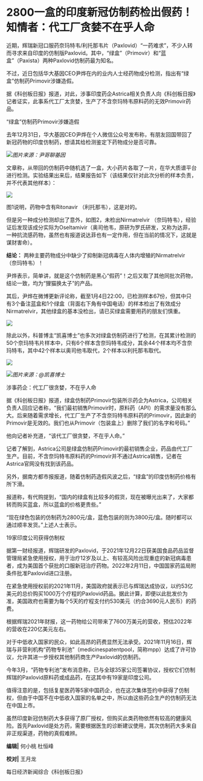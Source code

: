 # 2800一盒的印度新冠仿制药检出假药！知情者：代工厂贪婪不在乎人命

近期，辉瑞新冠口服药奈玛特韦/利托那韦片（Paxlovid）“一药难求”，不少人转而寻求来自印度的仿制版Paxlovid。其中，“绿盒”（Primovir）和“蓝盒”（Paxista）两种Paxlovid仿制药最为知名。

不过，近日包括华大基因CEO尹烨在内的业内人士经药物成分检测，指出有“绿盒”仿制药Primovir涉嫌造假。

据《科创板日报》报道，对此，涉事印度药企Astrica相关负责人向《科创板日报》记者证实，此事系代工厂太贪婪，生产了不含奈玛特韦原料药的无效Primovir药品。

“绿盒”仿制药Primovir涉嫌造假

去年12月31日，华大基因CEO尹烨在个人微信公众号发布称，有朋友回国带回了新冠药物的印度仿制药，想请其给检测鉴定下药物成分是否可靠。

![](https://inews.gtimg.com/newsapp_bt/0/15595336005/1000)_图片来源：尹哥聊基因_

文章称，从带回的仿制药中随机选了一盒，大小药片各取了一片，在华大质谱平台进行检测。实验结果出来后，结果报告如下（该结果仅针对此次分析的样本负责，并不代表其他样本）：

![](https://inews.gtimg.com/newsapp_bt/0/15595336876/1000)

图1说明，药物中含有Ritonavir （利托那韦），这是对的。

但是另一种成分检测却出了意外，如图2，未检出Nirmatrelvir
（奈玛特韦），经验证后发现该成分实际为Oseltamivir（奥司他韦，原研为罗氏研发，又称为达菲，一种抗流感药物，虽然也有报道说达菲也有一定作用，但在当前的情况下，这就是谋财害命）。

**结论：** 两种主要药物成分中缺少了抑制新冠病毒在人体内增殖的Nirmatrelvir （奈玛特韦）！

尹烨表示，简单讲，就是这个仿制药是黑心“假药”！之后又取了其他同批次药物，结论一致，均为“狸猫换太子”的产品。

其后，尹烨在微博更新评论称，截至1月4日22:00，已检测样本67份，但其中只有3个备注蓝盒和1个绿盒（背面右下角有中国电话）的样本检出了有效成分Nirmatrelvir，其他绿盒的基本没检出，请已买绿盒需要用药的朋友们慎重。

![](https://inews.gtimg.com/newsapp_bt/0/15595336888/1000)

除此以外，科普博主“凯喜博士”也多次对绿盒仿制药进行了检测，在其累计检测的50个奈玛特韦片样本中，只有6个样本含奈玛特韦成分，其余44个样本均不含奈玛特韦，其中42个样本以奥司他韦取代，2个样本以利托那韦取代。

![](https://inews.gtimg.com/newsapp_bt/0/15595336891/1000)

![](https://inews.gtimg.com/newsapp_bt/0/15595336393/1000)_图片来源：@凯喜博士_

涉事药企：代工厂很贪婪，不在乎人命

据《科创板日报》报道，绿盒仿制药Primovir包装所示药企为Astrica，公司相关负责人回应记者称，“我们最初销售Primovir时，原料药（API）的需求量没有那么大。后来随着需求增长，代工厂生产了不含奈玛特韦原料药的Primovir，因此新的Primovir是无效的。我们也从Primovir（包装盒上）删除了我们的名字和号码。”

他向记者补充道，“该代工厂很贪婪，不在乎人命。”

记者了解到，Astrica公司是绿盒仿制药Primovir的最初销售企业，药品由代工厂生产。目前，不含奈玛特韦原料药的Primovir并不通过Astrica销售，记者在Astrica官网没有找到该药品。

另外，据南方都市报报道，随着仿制药造假风波之后，“绿盒”的印度仿制药价格有所下滑。

报道称，有代购提到，“国内的绿盒有比较多的假货，现在被曝光出来了，大家都转而购买蓝盒，所以蓝盒的价格更贵些。”

“现在绿色包装的仿制药为2800元/盒，蓝色包装的则为3800元/盒。随时都可以通过顺丰发货。”上述人士表示。

19家印度公司获得仿制权

据第一财经报道，辉瑞研发的Paxlovid，于2021年12月22日获美国食品药品监督管理局紧急使用授权，用于治疗12岁及以上、有较高风险出现重症的新冠病毒患者，成为美国首个获批的口服新冠治疗药物。2022年2月11日，中国国家药监局附条件批准Paxlovid进口注册。

在紧急使用授权前的2021年11月，美国政府就表示已与辉瑞达成协议，以约53亿美元的总价购买1000万个疗程的Paxlovid药品。据此计算，即便以此批发价为准，美国政府也需要为每个5天的疗程支付约530美元（约合3690元人民币）的药费。

根据辉瑞2021年财报，这一药物给公司带来了7600万美元的营收，预估2022年的营收在220亿美元左右。

对于中低收入国家的民众，如此高昂的药费显然无法承受。2021年11月16日，辉瑞与非营利机构“药物专利池”（medicinespatentpool，简称mpp）达成了许可协议，允许其进一步授权其他制药商生产Paxlovid的仿制药。

今年3月，“药物专利池”发布消息称，已与全球35家公司签署协议，授权它们仿制辉瑞的Paxlovid原料药或成品药，在这其中有19家是印度公司。

值得注意的是，包括复星医药等5家中国药企，也在这次集体签约中获得了仿制权，但由于中国不在中低收入国家的名单之中，所以由这些药企生产的仿制药无法在中国上市。

虽然印度新冠仿制药大多获得了原厂授权，但购买此类药物依然有较高的健康风险。首先Paxlovid是处方药，需要根据医生的诊断建议使用，其次仿制药大多来自非正规渠道，药物的真假难辨。

**编辑|** 何小桃 杜恒峰

**校对|** 王月龙

每日经济新闻综合《科创板日报》

